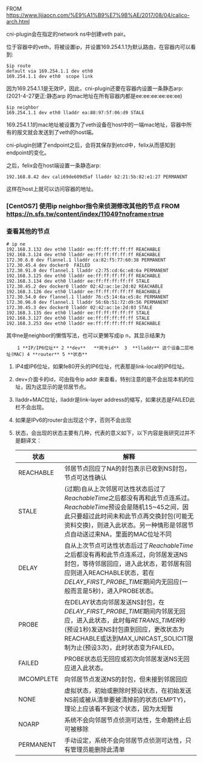 FROM https://www.lijiaocn.com/%E9%A1%B9%E7%9B%AE/2017/08/04/calico-arch.html

cni-plugin会在指定的network ns中创建veth pair。

位于容器中的veth，将被设置ip，并设置169.254.1.1为默认路由，在容器内可以看到:

```
$ip route
default via 169.254.1.1 dev eth0
169.254.1.1 dev eth0  scope link
```

因为169.254.1.1是无效IP，因此，cni-plugin还要在容器内设置一条静态arp: (2021-4-27更正:静态arp 的mac地址在所有容器内都是ee:ee:ee:ee:ee:ee)

```
$ip neighbor
169.254.1.1 dev eth0 lladdr ea:88:97:5f:06:d9 STALE
```

169.254.1.1的mac地址被设置为了veth设备在host中的一端mac地址，容器中所有的报文就会发送到了veth的host端。

cni-plugin创建了endpoint之后，会将其保存到etcd中，felix从而感知到endpoint的变化。

之后，felix会在host端设置一条静态arp:

```
192.168.8.42 dev cali69de609d5af lladdr b2:21:5b:82:e1:27 PERMANENT
```

这样在host上就可以访问容器的地址。

### [CentOS7] 使用ip neighbor指令来侦测修改其他的节点 FROM https://n.sfs.tw/content/index/11049?noframe=true

### 查看其他的节点

```
# ip ne
192.168.3.132 dev eth0 lladdr ee:ff:ff:ff:ff:ff REACHABLE
192.168.3.124 dev eth0 lladdr ee:ff:ff:ff:ff:ff REACHABLE
172.30.6.0 dev flannel.1 lladdr ca:82:f5:77:60:38 PERMANENT
172.30.45.4 dev docker0  FAILED
172.30.91.0 dev flannel.1 lladdr c2:75:cd:6c:e8:6a PERMANENT
192.168.3.125 dev eth0 lladdr ee:ff:ff:ff:ff:ff REACHABLE
192.168.3.134 dev eth0 lladdr ee:ff:ff:ff:ff:ff STALE
172.30.45.2 dev docker0 lladdr 02:42:ac:1e:2d:02 REACHABLE
192.168.3.126 dev eth0 lladdr ee:ff:ff:ff:ff:ff REACHABLE
172.30.54.0 dev flannel.1 lladdr 76:c5:14:6a:e5:8c PERMANENT
172.30.96.0 dev flannel.1 lladdr 56:6b:51:72:d9:56 PERMANENT
172.30.45.3 dev docker0 lladdr 02:42:ac:1e:2d:03 STALE
192.168.3.135 dev eth0 lladdr ee:ff:ff:ff:ff:ff STALE
192.168.3.127 dev eth0 lladdr ee:ff:ff:ff:ff:ff STALE
192.168.3.253 dev eth0 lladdr ee:ff:ff:ff:ff:ff REACHABLE

```

其中ne是neighbor的懒惰写法，也可以更懒写成ip n，其显示结果为 

        1 **IP/IP6位址** 2 **dev**   **网卡id**  3  **lladdr** 这个设备二层地址(MAC) 4 **router** 5 **状态**

1. IP4或IP6位址，如果fe80开头的IP6位址，代表那是link-local的IP6位址。

2. dev+介面卡的id，可由指令ip addr 来查看，特别注意的是不会出现本机的位址，因为这显示的是邻居节点。

3. lladdr+MAC位址，lladdr是link-layer address的缩写，如果状态是FAILED此栏不会出现。

4. 如果是IPv6的router会出现这个字，否则不会出现

5. 状态，会出现的状态主要有几种，代表的意义如下，以下内容是我研究过并不是翻译文：

   	

   | 状态       | 解释                                                         |
   | ---------- | ------------------------------------------------------------ |
   | REACHABLE  | 邻居节点回应了NA的封包表示已收到NS封包，节点可达性确认       |
   | STALE      | (过期)自从上次邻居可达性状态后过了*ReachableTime*之后都没有再和此节点连系过。*ReachableTime*预设会是随机15~45之间，因此只要超过此时间未和此节点再交换封包(可能无资料交换)，则进入此状态。另一种情形是邻居节点自动送过来NA，里面的MAC位址不同 |
   | DELAY      | 自从上次节点可达性状态后过了*ReachableTime*之后都没有再和此节点连系过，向邻居发送NS封包，等待邻居回应，进入此状态，若邻居有回应则进入REACHABLE状态，若在*DELAY_FIRST_PROBE_TIME*期间内无回应(一般而言是5秒)，进入PROBE状态。 |
   | PROBE      | 在DELAY状态向邻居发送NS封包，在*DELAY_FIRST_PROBE_TIME*期间内邻居无回应，进入此状态，此时每*RETRANS_TIMER*秒(预设1秒)发送NS封包直到回应，更改状态为REACHABLE或达到MAX_UNICAST_SOLICIT限制为止(预设3次)，此时状态变为FAILED。 |
   | FAILED     | PROBE状态后无回应或初次向邻居发送NS无回应进入此状态。        |
   | IMCOMPLETE | 向邻居节点发送NS的封包，但未接到邻居回应                     |
   | NONE       | 虚拟状态，初始或删除时预设状态，在初始发送NS前或被从清单要被清掉前的状态(EMPTY)，理论上应该看不到这个状态，因为太短暂 |
   | NOARP      | 系统不会向邻居节点侦测可达性，生命期终止后可被移除           |
   | PERMANENT  | 手动设定，系统不会向邻居节点侦测可达性，只有管理员能删除此清单 |

